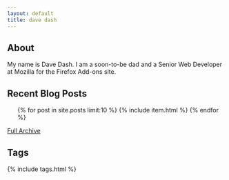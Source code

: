 ```yaml
---
layout: default
title: dave dash
---
```


## About

My name is Dave Dash.  I am a soon-to-be dad and a Senior Web Developer at
Mozilla for the Firefox Add-ons site.


## Recent Blog Posts
<ol>
{% for post in site.posts limit:10 %}
    {% include item.html %}
{% endfor %}
</ol>

[Full Archive](archive)

## Tags

<p class="tags">
{% include tags.html %}
</p>
